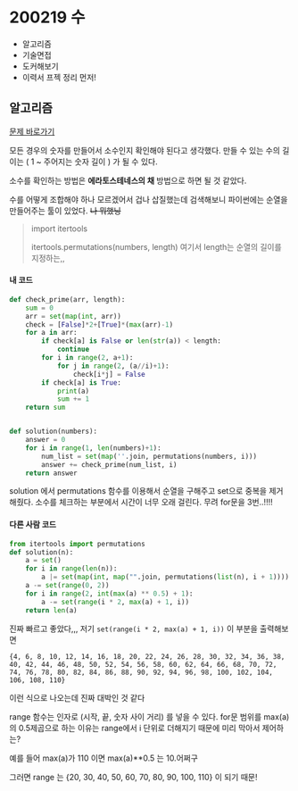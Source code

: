 # 200219 수

- 알고리즘
- 기술면접
- 도커해보기
- 이력서 프젝 정리 먼저!



## 알고리즘

[문제 바로가기](https://programmers.co.kr/learn/courses/30/lessons/42839)


모든 경우의 숫자를 만들어서 소수인지 확인해야 된다고 생각했다. 만들 수 있는 수의 길이는 ( 1 ~ 주어지는 숫자 길이 ) 가 될 수 있다.

소수를 확인하는 방법은 **에라토스테네스의 채** 방법으로 하면 될 것 같았다.

수를 어떻게 조합해야 하나 모르겠어서 겁나 삽질했는데 검색해보니 파이썬에는 순열을 만들어주는 툴이 있었다. ~~나 뭐했닝~~
>import itertools
>
>itertools.permutations(numbers, length)
>여기서 length는 순열의 길이를 지정하는,,

#### 내 코드
```python
def check_prime(arr, length):
    sum = 0
    arr = set(map(int, arr))
    check = [False]*2+[True]*(max(arr)-1)
    for a in arr:
        if check[a] is False or len(str(a)) < length:
            continue
        for i in range(2, a+1):
            for j in range(2, (a//i)+1):
                check[i*j] = False
        if check[a] is True:
            print(a)
            sum += 1
    return sum


def solution(numbers):
    answer = 0
    for i in range(1, len(numbers)+1):
        num_list = set(map(''.join, permutations(numbers, i)))
        answer += check_prime(num_list, i)
    return answer
```
solution 에서 permutations 함수를 이용해서 순열을 구해주고 set으로 중복을 제거해줬다.
소수를 체크하는 부분에서 시간이 너무 오래 걸린다. 무려 for문을 3번..!!!!


#### 다른 사람 코드

```python
from itertools import permutations
def solution(n):
    a = set()
    for i in range(len(n)):
        a |= set(map(int, map("".join, permutations(list(n), i + 1))))
    a -= set(range(0, 2))
    for i in range(2, int(max(a) ** 0.5) + 1):
        a -= set(range(i * 2, max(a) + 1, i))
    return len(a)
```
진짜 빠르고 좋았다,,,
저기 `set(range(i * 2, max(a) + 1, i))` 이 부분을 출력해보면

```
{4, 6, 8, 10, 12, 14, 16, 18, 20, 22, 24, 26, 28, 30, 32, 34, 36, 38, 40, 42, 44, 46, 48, 50, 52, 54, 56, 58, 60, 62, 64, 66, 68, 70, 72, 74, 76, 78, 80, 82, 84, 86, 88, 90, 92, 94, 96, 98, 100, 102, 104, 106, 108, 110}
```

이런 식으로 나오는데 진짜 대박인 것 같다

range 함수는 인자로 (시작, 끝, 숫자 사이 거리) 를 넣을 수 있다.
for문 범위를 max(a)의 0.5제곱으로 하는 이유는 range에서 i 단위로 더해지기 때문에 미리 막아서 제어하는?

예를 들어 max(a)가 110 이면 max(a)**0.5 는 10.어쩌구

그러면 range 는 {20, 30, 40, 50, 60, 70, 80, 90, 100, 110} 이 되기 때문!